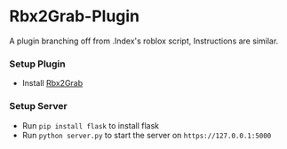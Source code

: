 # Rbx2Grab-Plugin
A plugin branching off from .Index's roblox script, Instructions are similar.

### Setup Plugin

- Install [Rbx2Grab](https://create.roblox.com/store/asset/16359944935/Rbx2Grab%3Fkeyword=&pageNumber=&pagePosition=)

### Setup Server

- Run `pip install flask` to install flask
- Run `python server.py` to start the server on `https://127.0.0.1:5000`
